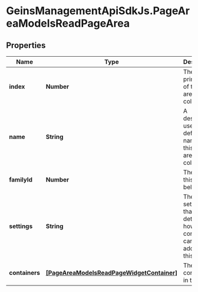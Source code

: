 # GeinsManagementApiSdkJs.PageAreaModelsReadPageArea

## Properties

Name | Type | Description | Notes
------------ | ------------- | ------------- | -------------
**index** | **Number** | The primary id of this page are family collection | [optional] 
**name** | **String** | A descriptive, user-defined name for this page area family collection | [optional] 
**familyId** | **Number** | The family this area belongs to. | [optional] 
**settings** | **String** | The settings that determine how containers can be added to this area. | [optional] 
**containers** | [**[PageAreaModelsReadPageWidgetContainer]**](PageAreaModelsReadPageWidgetContainer.md) | The containers in this area | [optional] 


